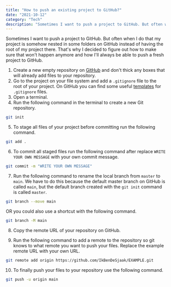```yaml
---
title: "How to push an existing project to GitHub?"
date: "2021-10-12"
category: "Tech"
description: "Sometimes I want to push a project to GitHub. But often when I do that my project is somehow nested in some folders on GitHub instead of having the root of my project there. That's why I decided to figure out how to make sure that won't happen anymore and how I'll always be able to push a fresh project to GitHub."
---
```


Sometimes I want to push a project to GitHub. But often when I do that my project is somehow nested in some folders on GitHub instead of having the root of my project there. That's why I decided to figure out how to make sure that won't happen anymore and how I'll always be able to push a fresh project to GitHub.

1. Create a new empty repository on [GitHub](https://github.com) and don't thick any boxes that will already add files to your repository.
2. Go to the project on your file system and add a `.gitignore` file to the root of your project. On GitHub you can find some useful [templates](https://github.com/github/gitignore) for `.gitignore` files.
3. Open a terminal.
4. Run the following command in the terminal to create a new Git repository.

```bash
git init
```

5. To stage all files of your project before committing run the following command.

```bash
git add .
```

6. To commit all staged files run the following command after replace `WRITE YOUR OWN MESSAGE` with your own commit message.

```bash
git commit -m "WRITE YOUR OWN MESSAGE"
```

7. Run the following command to rename the local branch from `master` to `main`. We have to do this because the default master branch on GitHub is called `main`, but the default branch created with the `git init` command is called `master`.

```bash
git branch --move main
```

OR you could also use a shortcut with the following command.

```bash
git branch -M main
```

8. Copy the remote URL of your repository on GitHub.

9. Run the following command to add a remote to the repository so git knows to what remote you want to push your files. Replace the example remote URL with your own URL.

```sh
git remote add origin https://github.com/IkBenDeSjaak/EXAMPLE.git
```

10. To finally push your files to your repository use the following command.

```sh
git push -u origin main
```
